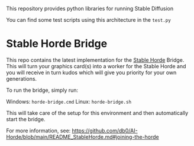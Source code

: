 This repository provides python libraries for running Stable Diffusion

You can find some test scripts using this architecture in the `test.py`

# Stable Horde Bridge

This repo contains the latest implementation for the [Stable Horde](https://stablehorde.net) Bridge. This will turn your graphics card(s) into a worker for the Stable Horde and you will receive in turn kudos which will give you priority for your own generations.

To run the bridge, simply run:

Windows: `horde-bridge.cmd`
Linux: `horde-bridge.sh`

This will take care of the setup for this environment and then automatically start the bridge.

For more information, see: https://github.com/db0/AI-Horde/blob/main/README_StableHorde.md#joining-the-horde